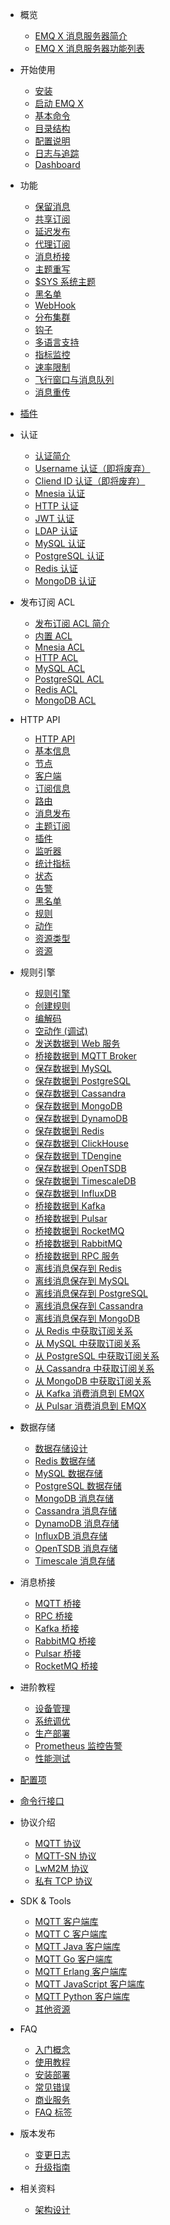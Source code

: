 * 概览
  * [EMQ X 消息服务器简介](introduction.md)
  * [EMQ X 消息服务器功能列表](introduction/checklist.md)

* 开始使用
  * [安装](getting-started/install-ee.md)
  * [启动 EMQ X](getting-started/start.md)
  * [基本命令](getting-started/command-line.md)
  * [目录结构](getting-started/directory.md)
  * [配置说明](getting-started/config.md)
  * [日志与追踪](getting-started/log.md)
  * [Dashboard](getting-started/dashboard-ee.md)

* 功能
  * [保留消息](advanced/retained.md)
  * [共享订阅](advanced/shared-subscriptions.md)
  * [延迟发布](advanced/delay-publish.md)
  * [代理订阅](advanced/proxy-subscriptions.md)
  * [消息桥接](advanced/bridge.md)
  * [主题重写](advanced/topic-rewrite.md)
  * [$SYS 系统主题](advanced/system-topic.md)
  * [黑名单](advanced/blacklist.md)
  * [WebHook](advanced/webhook.md)
  * [分布集群](advanced/cluster.md)
  * [钩子](advanced/hooks.md)
  * [多语言支持](advanced/multiple-language-support.md)
  * [指标监控](advanced/metrics-and-stats.md)
  * [速率限制](advanced/rate-limit.md)
  * [飞行窗口与消息队列](advanced/inflight-window-and-message-queue.md)
  * [消息重传](advanced/retransmission.md)

* [插件](advanced/plugins.md)

* 认证
  * [认证简介](advanced/auth.md)
  * [Username 认证（即将废弃）](advanced/auth-username.md)
  * [Cliend ID 认证（即将废弃）](advanced/auth-clientid.md)
  * [Mnesia 认证](advanced/auth-mnesia.md)
  * [HTTP 认证](advanced/auth-http.md)
  * [JWT 认证](advanced/auth-jwt.md)
  * [LDAP 认证](advanced/auth-ldap.md)
  * [MySQL 认证](advanced/auth-mysql.md)
  * [PostgreSQL 认证](advanced/auth-postgresql.md)
  * [Redis 认证](advanced/auth-redis.md)
  * [MongoDB 认证](advanced/auth-mongodb.md)

* 发布订阅 ACL
  * [发布订阅 ACL 简介](advanced/acl.md)
  * [内置 ACL](advanced/acl-file.md)
  * [Mnesia ACL](advanced/acl-mnesia.md)
  * [HTTP ACL](advanced/acl-http.md)
  * [MySQL ACL](advanced/acl-mysql.md)
  * [PostgreSQL ACL](advanced/acl-postgres.md)
  * [Redis ACL](advanced/acl-redis.md)
  * [MongoDB ACL](advanced/acl-mongodb.md)

* HTTP API
  * [HTTP API](advanced/http-api.md)
  * [基本信息](advanced/http-api.md#endpoint-brokers)
  * [节点](advanced/http-api.md#endpoint-nodes)
  * [客户端](advanced/http-api.md#endpoint-clients)
  * [订阅信息](advanced/http-api.md#endpoint-subscriptions)
  * [路由](advanced/http-api.md#endpoint-routes)
  * [消息发布](advanced/http-api.md#endpoint-publish)
  * [主题订阅](advanced/http-api.md#endpoint-subscribe)
  * [插件](advanced/http-api.md#endpoint-plugins)
  * [监听器](advanced/http-api.md#endpoint-listeners)
  * [统计指标](advanced/http-api.md#endpoint-metrics)
  * [状态](advanced/http-api.md#endpoint-stats)
  * [告警](advanced/http-api.md#endpoint-alarms)
  * [黑名单](advanced/http-api.md#endpoint-banned)
  * [规则](advanced/http-api.md#endpoint-rules)
  * [动作](advanced/http-api.md#endpoint-actions)
  * [资源类型](advanced/http-api.md#endpoint-resource-types)
  * [资源](advanced/http-api.md#endpoint-resources)

* 规则引擎
  * [规则引擎](rule/rule-engine.md)
  * [创建规则](rule/rule-create.md)
  * [编解码](rule/schema-registry.md)
  * [空动作 (调试)](rule/rule-example.md#空动作-调试)
  * [发送数据到 Web 服务](rule/rule-example.md#发送数据到-web-服务)
  * [桥接数据到 MQTT Broker](rule/rule-example.md#桥接数据到-mqtt-broker)
  * [保存数据到 MySQL](rule/rule-example.md#保存数据到-mysql)
  * [保存数据到 PostgreSQL](rule/rule-example.md#保存数据到-postgresql)
  * [保存数据到 Cassandra](rule/rule-example.md#保存数据到-cassandra)
  * [保存数据到 MongoDB](rule/rule-example.md#保存数据到-mongodb)
  * [保存数据到 DynamoDB](rule/rule-example.md#保存数据到-dynamodb)
  * [保存数据到 Redis](rule/rule-example.md#保存数据到-redis)
  * [保存数据到 ClickHouse](rule/rule-example.md#保存数据到-clickhouse)
  * [保存数据到 TDengine](rule/rule-example.md#保存数据到-tdengine)
  * [保存数据到 OpenTSDB](rule/rule-example.md#保存数据到-opentsdb)
  * [保存数据到 TimescaleDB](rule/rule-example.md#保存数据到-timescaledb)
  * [保存数据到 InfluxDB](rule/rule-example.md#保存数据到-influxdb)
  * [桥接数据到 Kafka](rule/rule-example.md#桥接数据到-kafka)
  * [桥接数据到 Pulsar](rule/rule-example.md#桥接数据到-pulsar)
  * [桥接数据到 RocketMQ](rule/rule-example.md#桥接数据到-rocketmq)
  * [桥接数据到 RabbitMQ](rule/rule-example.md#桥接数据到-rabbitmq)
  * [桥接数据到 RPC 服务](rule/rule-example.md#桥接数据到-rpc-服务)
  * [离线消息保存到 Redis](rule/rule-example.md#离线消息保存到-redis)
  * [离线消息保存到 MySQL](rule/rule-example.md#离线消息保存到-mysql)
  * [离线消息保存到 PostgreSQL](rule/rule-example.md#离线消息保存到-postgresql)
  * [离线消息保存到 Cassandra](rule/rule-example.md#离线消息保存到-cassandra)
  * [离线消息保存到 MongoDB](rule/rule-example.md#离线消息保存到-mongodb)
  * [从 Redis 中获取订阅关系](rule/rule-example.md#从-redis-中获取订阅关系)
  * [从 MySQL 中获取订阅关系](rule/rule-example.md#从-mysql-中获取订阅关系)
  * [从 PostgreSQL 中获取订阅关系](rule/rule-example.md#从-postgresql-中获取订阅关系)
  * [从 Cassandra 中获取订阅关系](rule/rule-example.md#从-cassandra-中获取订阅关系)
  * [从 MongoDB 中获取订阅关系](rule/rule-example.md#从-mongodb-中获取订阅关系)
  * [从 Kafka 消费消息到 EMQX](rule/rule-example.md#从-kafka-消费消息到emqx)
  * [从 Pulsar 消费消息到 EMQX](rule/rule-example.md#从-pulsar-消费消息到emqx)

* 数据存储
  * [数据存储设计](backend/backend.md)
  * [Redis 数据存储](backend/backend.md#redis-数据存储)
  * [MySQL 数据存储](backend/backend.md#mysql-数据存储)
  * [PostgreSQL 数据存储](backend/backend.md#postgresql-数据存储)
  * [MongoDB 消息存储](backend/backend.md#mongodb-消息存储)
  * [Cassandra 消息存储](backend/backend.md#cassandra-消息存储)
  * [DynamoDB 消息存储](backend/backend.md#dynamodb-消息存储)
  * [InfluxDB 消息存储](backend/backend.md#influxdb-消息存储)
  * [OpenTSDB 消息存储](backend/backend.md#opentsdb-消息存储)
  * [Timescale 消息存储](backend/backend.md#timescale-消息存储)

* 消息桥接
   * [MQTT 桥接](bridge/bridge.md#mqtt-桥接)
   * [RPC 桥接](bridge/bridge.md#rpc-桥接)
   * [Kafka 桥接](bridge/bridge.md#kafka-桥接)
   * [RabbitMQ 桥接](bridge/bridge.md#rabbitmq-桥接)
   * [Pulsar 桥接](bridge/bridge.md#pulsar-桥接)
   * [RocketMQ 桥接](bridge/bridge.md#rocketmq-桥接)

* 进阶教程
  * [设备管理](tutorial/device-management.md)
  * [系统调优](tutorial/tune.md)
  * [生产部署](tutorial/deploy.md)
  * [Prometheus 监控告警](tutorial/prometheus.md)
  * [性能测试](tutorial/benchmark.md)

* [配置项](configuration/configuration.md)
* [命令行接口](advanced/cli.md)

* 协议介绍
  * [MQTT 协议](development/protocol.md)
  * [MQTT-SN 协议](development/protocol.md#mqtt-sn-协议)
  * [LwM2M 协议](development/protocol.md#lwm2m-协议)
  * [私有 TCP 协议](development/protocol.md#私有-tcp-协议)

* SDK & Tools
  * [MQTT 客户端库](development/client.md)
  * [MQTT C 客户端库](development/c.md)
  * [MQTT Java 客户端库](development/java.md)
  * [MQTT Go 客户端库](development/go.md)
  * [MQTT Erlang 客户端库](development/erlang.md)
  * [MQTT JavaScript 客户端库](development/javascript.md)
  * [MQTT Python 客户端库](development/python.md)
  * [其他资源](development/resource.md)

* FAQ
  * [入门概念](faq/faq.md)
  * [使用教程](faq/use-guide.md)
  * [安装部署](faq/deployment.md)
  * [常见错误](faq/error.md)
  * [商业服务](faq/enterprise.md)
  * [FAQ 标签](faq/tags.md)

* 版本发布
  * [变更日志](changes/changes-ee.md)
  * [升级指南](changes/upgrade.md)

* 相关资料
  * [架构设计](design/design.md)
  <!-- * [相关资料](awesome/awesome.md) -->

